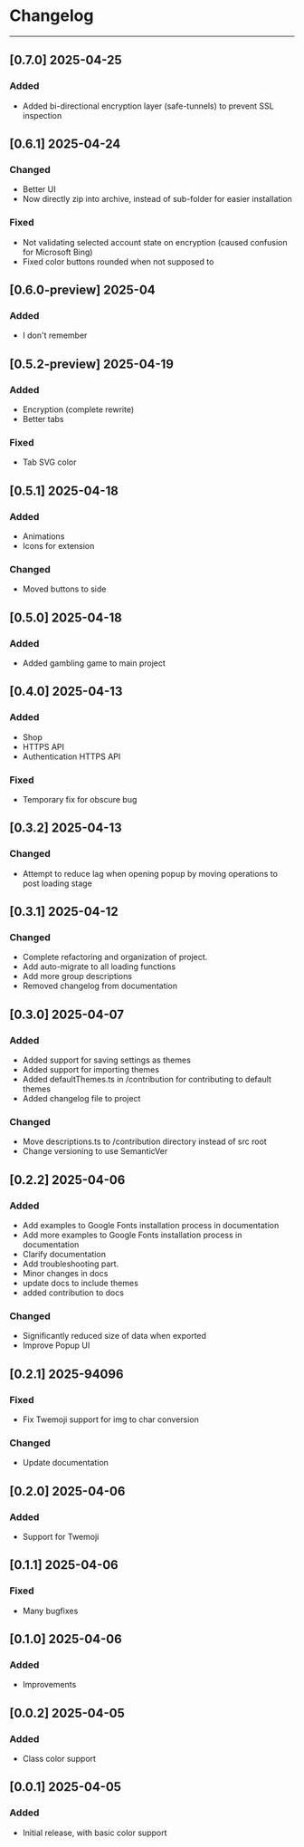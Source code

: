 # Changelog
---
## [0.7.0] 2025-04-25
### Added
- Added bi-directional encryption layer (safe-tunnels) to prevent SSL inspection

## [0.6.1] 2025-04-24
### Changed
- Better UI
- Now directly zip into archive, instead of sub-folder for easier installation
### Fixed
- Not validating selected account state on encryption (caused confusion for Microsoft Bing)
- Fixed color buttons rounded when not supposed to

## [0.6.0-preview] 2025-04
### Added
- I don't remember


## [0.5.2-preview] 2025-04-19
### Added
- Encryption (complete rewrite)
- Better tabs
### Fixed
- Tab SVG color

## [0.5.1] 2025-04-18
### Added
- Animations
- Icons for extension
### Changed
- Moved buttons to side


## [0.5.0] 2025-04-18
### Added
- Added gambling game to main project


## [0.4.0] 2025-04-13
### Added
- Shop
- HTTPS API
- Authentication HTTPS API
### Fixed
- Temporary fix for obscure bug


## [0.3.2] 2025-04-13
### Changed
- Attempt to reduce lag when opening popup by moving operations to post loading stage

## [0.3.1] 2025-04-12
### Changed
- Complete refactoring and organization of project.
- Add auto-migrate to all loading functions
- Add more group descriptions
- Removed changelog from documentation

## [0.3.0] 2025-04-07
### Added
- Added support for saving settings as themes
- Added support for importing themes
- Added defaultThemes.ts in /contribution for contributing to default themes
- Added changelog file to project
### Changed
- Move descriptions.ts to /contribution directory instead of src root
- Change versioning to use SemanticVer

## [0.2.2] 2025-04-06
### Added
- Add examples to Google Fonts installation process in documentation
- Add more examples to Google Fonts installation process in documentation
- Clarify documentation
- Add troubleshooting part.
- Minor changes in docs
- update docs to include themes
- added contribution to docs
### Changed
- Significantly reduced size of data when exported
- Improve Popup UI



## [0.2.1] 2025-94096
### Fixed
- Fix Twemoji support for img to char conversion
### Changed
- Update documentation

## [0.2.0] 2025-04-06
### Added
- Support for Twemoji

## [0.1.1] 2025-04-06
### Fixed
- Many bugfixes

## [0.1.0] 2025-04-06
### Added
- Improvements

## [0.0.2] 2025-04-05
### Added
- Class color support

## [0.0.1] 2025-04-05
### Added
- Initial release, with basic color support
